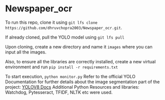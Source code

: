 # Newspaper_ocr
To run this repo, clone it using `git lfs clone https://github.com/dhruvchopra2003/Newspaper_ocr.git`.

If already cloned, pull the YOLO model using `git lfs pull`  

Upon cloning, create a new directory and name it `images` where you can input all the images.

Also, to ensure all the libraries are correctly installed, create a new virtual environment and run 
`pip install -r requirements.txt`

To start execution, `python monitor.py`
Refer to the official YOLO Documentation for further details about the image segmentation part of the project: [YOLOV8 Docs](https://docs.ultralytics.com/)
Additional Python Resources and libraries: Watchdog, Pytesseract, TFIDF, NLTK etc were used.
